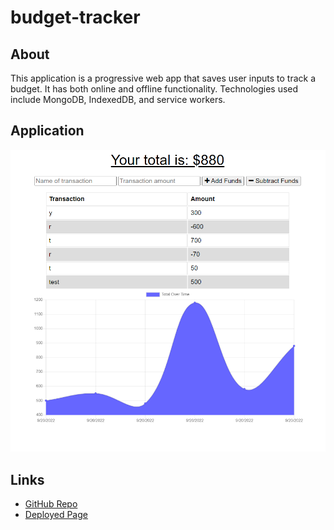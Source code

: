 # budget-tracker

## About
This application is a progressive web app that saves user inputs to track a budget. It has both online and offline functionality. Technologies used include MongoDB, IndexedDB, and service workers. 

## Application
![App Screenshot](./assets/images/screenshot.png)

## Links
- [GitHub Repo](https://github.com/josie-franklin/budget-tracker)
- [Deployed Page](https://glacial-meadow-01836.herokuapp.com/)